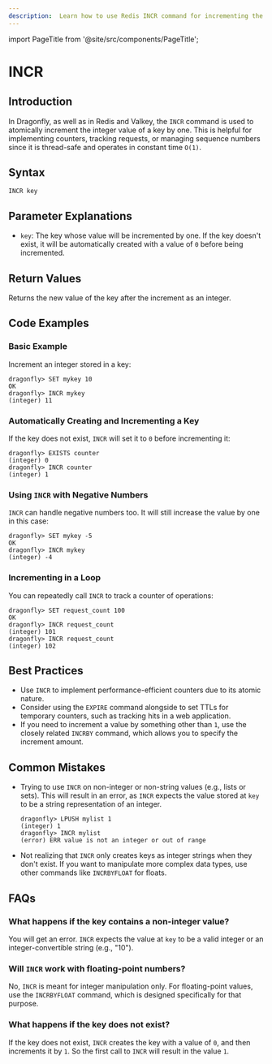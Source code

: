 ```yaml
---
description:  Learn how to use Redis INCR command for incrementing the integer value of a key.
---
```


import PageTitle from '@site/src/components/PageTitle';

# INCR

<PageTitle title="Redis INCR Command (Documentation) | Dragonfly" />

## Introduction

In Dragonfly, as well as in Redis and Valkey, the `INCR` command is used to atomically increment the integer value of a key by one. 
This is helpful for implementing counters, tracking requests, or managing sequence numbers since it is thread-safe and operates in constant time `O(1)`.

## Syntax

```shell
INCR key
```

## Parameter Explanations

- `key`: The key whose value will be incremented by one. If the key doesn't exist, it will be automatically created with a value of `0` before being incremented.

## Return Values

Returns the new value of the key after the increment as an integer.

## Code Examples

### Basic Example

Increment an integer stored in a key:

```shell
dragonfly> SET mykey 10
OK
dragonfly> INCR mykey
(integer) 11
```

### Automatically Creating and Incrementing a Key

If the key does not exist, `INCR` will set it to `0` before incrementing it:

```shell
dragonfly> EXISTS counter
(integer) 0
dragonfly> INCR counter
(integer) 1
```

### Using `INCR` with Negative Numbers

`INCR` can handle negative numbers too. 
It will still increase the value by one in this case:

```shell
dragonfly> SET mykey -5
OK
dragonfly> INCR mykey
(integer) -4
```

### Incrementing in a Loop

You can repeatedly call `INCR` to track a counter of operations:

```shell
dragonfly> SET request_count 100
OK
dragonfly> INCR request_count
(integer) 101
dragonfly> INCR request_count
(integer) 102
```

## Best Practices

- Use `INCR` to implement performance-efficient counters due to its atomic nature.
- Consider using the `EXPIRE` command alongside to set TTLs for temporary counters, such as tracking hits in a web application.
- If you need to increment a value by something other than `1`, use the closely related `INCRBY` command, which allows you to specify the increment amount.
  
## Common Mistakes

- Trying to use `INCR` on non-integer or non-string values (e.g., lists or sets). 
  This will result in an error, as `INCR` expects the value stored at `key` to be a string representation of an integer.
  
  ```shell
  dragonfly> LPUSH mylist 1
  (integer) 1
  dragonfly> INCR mylist
  (error) ERR value is not an integer or out of range
  ```
  
- Not realizing that `INCR` only creates keys as integer strings when they don't exist. 
  If you want to manipulate more complex data types, use other commands like `INCRBYFLOAT` for floats.
  
## FAQs

### What happens if the key contains a non-integer value?

You will get an error. 
`INCR` expects the value at `key` to be a valid integer or an integer-convertible string (e.g., "10").
  
### Will `INCR` work with floating-point numbers?

No, `INCR` is meant for integer manipulation only. 
For floating-point values, use the `INCRBYFLOAT` command, which is designed specifically for that purpose.

### What happens if the key does not exist?

If the key does not exist, `INCR` creates the key with a value of `0`, and then increments it by `1`.
So the first call to `INCR` will result in the value `1`.